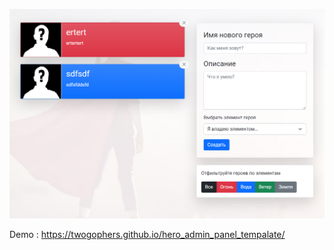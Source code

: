 
![Иллюстрация к проекту](https://raw.githubusercontent.com/twoGophers/hero_admin_panel_tempalate/master/src/assets/Hero_Panel_React_Bg.png)
 
 Demo : https://twogophers.github.io/hero_admin_panel_tempalate/
